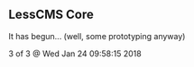 LessCMS Core
------------

It has begun... (well, some prototyping anyway)

3 of 3 @ Wed Jan 24 09:58:15 2018
